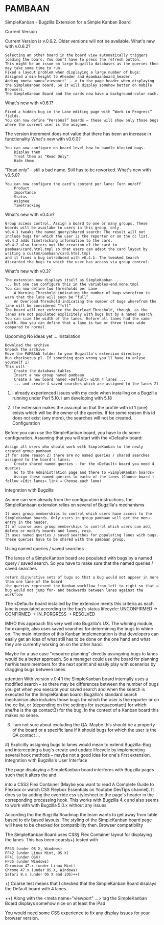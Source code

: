 # PAMBAAN
SimpleKanban - Bugzilla Extension for a Simple Kanban Board

Current Version

Current Version is v.0.6.2. Older versions will not be available.
What's new with v.0.6.2?

    Selecting an other board in the board view automatically triggers loading the board. You don't have to press the refresh button.
    This might be an issue on large bugzilla databases as the queries then may take some time to run.
    Fixed a layout problem when displaying a large number of bugs: Assigned a min-height to #header and #pambaanboard_header.
    Adding <meta name="viewport" ...> to the page header when displaying the SimpleKanban board. So it will display somehow better on mobile Browsers.
    The SimpleKanban Board and the cards now have a background-color each.

What's new with v0.6.1?

    Fixed a hidden bug in the Lane editing page with “Work in Progress” fields.
    You can now define “Personal” boards – these will show only those bugs where the current user is the asignee.

The version increment does not value that there has been an increase in functionality
What's new with v0.6.0?

    You can now configure on board level how to handle blocked bugs.
        Display them
        Treat them as "Read Only"
        Hide them

"Read only" - still a bad name. Still has to be reworked.
What's new with v0.5.0?

    You can now configure the card's content per lane: Turn on/off
        Product
        Importance
        Status
        Asignee
        Timetracking

What's new with v0.4.n?

    Group access control. Assign a board to one or many groups. These boards will be availabe to users in this group, only.
    v0.4.1 tweaks the named query/shared search: The result will not include bugs for which the user is the reporter or on the cc list.
    v0.4.2 adds timetracking information to the card.
    v0.4.2 also factors out the creation of the card to pambaan/card.html.tmpl so that users can adapt the card layout by writing a custom/pambaan/card.html.tmpl
    and it fixes a bug introduced with v0.4.1. The tweaked Search discarded the bugs to which the user has access via group control.

What's new with v0.3?

    The extension now displays itself as SimpleKanban ...
    ... but one can configure this in the variables-end.none.tmpl
    You can now define two thresholds per Lane
        A Warning Threshold indicating the number of bugs wherefrom to warn that the lane will soon be “full”
        An Overload Threshold indicating the number of bugs wherefrom the lane will be considered “full” 
    The board will not enforce the Overload Threshold, though, as the lanes are not populated explicitely with bugs but by a named search.
    You can size the width of the lanes. Before all lanes had the same width. Now you can define that a lane is two or three times wide compared to normal.

Upcoming
No ideas yet ...
Installation

    Download the archive
    Unpack the archive
    Move the PAMBAAN folder to your Bugzilla's extension directory
    Run checksetup.pl. If something goes wrong you'll have to anlyse yourself 1)
    This will
        Create the database tables
        Insert a new group named pambaan
        Create a new board named «Default» with 4 lanes ...
        ... and create 4 saved searches which are assigned to the lanes 2)

1) I already experienced issues with my code when installing on a Bugzilla running under Perl 5.10. I am developing with 5.18

2) The extension makes the assumption that the profile with id 1 (one) exists which will be the owner of the queries. If for some reason this id does not exist (any more), the searches will not be created.
Configuration

Before you can use the SimpleKanban board, you have to do some configuration. Assuming that you will start with the «Default» board:

    Assign all users who should work with SimpleKanban to the newly created group pambaan
    If for some reason 2) there are no named queries / shared searches assigned to the board's lanes:
        Create shared named queries - for the «Default» board you need 4 queries
        Go to the Administration page and there to «SimpleKanban boards»
        Assign these named queries to eacho of the lanes (Choose board → follow «Edit lanes» link → Choose each lane)

Integration with Bugzilla

As one can see already from the configuration instructions, the SimpleKanbaan extension relies on several of Bugzilla's mechanisms

    It uses group memberships to control which users have access to the SimpleKanban boards. Only users in group pambaan will get the menu entry in the header.
    It of course uses group memberships to control which users can add, delete or modify boards and lanes, resp.
    It uses named queries / saved searches for populating lanes with bugs. These queries have to be shared with the pambaan group.

Using named queries / saved searches

The lanes of a SimpleKanban board are populated with bugs by a named query / saved search. So you have to make sure that the named queries / saved searches

    return disjunctive sets of bugs so that a bug would not appear in more than one lane of the board
    the queries represent the Kanban workflow from left to right so that a bug would not jump for- and backwards between lanes against the workflow

The «Default» board installed by the extension meets this criteria as each lane is populated according to the bug's status lifecycle:
UNCONFIRMED → CONFIRMED → IN_PORGRESS → RESOLVED

IMHO this approach fits very well into Bugzilla's UX. The whining module, for example, also uses saved searches for determining the bugs to whine on. The main intention of this Kanban implementation is that developers can easily get an idea of what still has to be done on the one hand and what they are currently working on on the other hand.

Maybe for a use case “resource planning” directly assingning bugs to lanes would be a better approach. So a manager could use the board for planning her/his team members for the next sprint and easily play with scenarios by dragging bugs between lanes.

attention With version v.0.4.1 the SimpleKanban board internally uses a modified search – so there may be differences between the number of bugs you get when you execute your saved search and when the search is executed for the SimpleKanban board:
Bugzilla's standard search mechanism also includes those bugs for which the user is the reporter or on the cc list, or (depending on the settings for usequacontact) for which she/he is the qa contact3) for the bug. In the context of a Kanban board this makes no sense.

3) I am not sure about excluding the QA. Maybe this should be a property of the board or a specific lane if it should bugs for which the user is the QA contact ...

#) Explicitly assigning bugs to lanes would mean to extend Bugzilla::Bug and intercepting a bug's create and update lifecycle by implementing several hook methods – maybe not a good idea for one's first extension.
Integration with Bugzilla's User Interface

The page displaying a SimpleKanban board interferes with Bugzilla pages such that it alters the <body> and <div id="bugzilla-body"> into a CSS3 Flex Container (Maybe you want to read A Complete Guide to Flexbox or watch CSS Fleybox Essentials on Youtube DevTips channel). It does so by adding the override.css stylesheet to the page's header in the correponding processing hook. This works with Bugzilla 4.x and also seems to work with with Bugzilla 5.0.x without any issues.

According tho the Bugzilla Roadmap the team wants to get away from table based to div based layouts. The styling of the SimpleKanban board page will have to be checked for compatibility then.
Browser compatibility

The SimpleKanban Board uses CSS§ Flex Container layout for displaying the lanes. This has been coarsly+) tested with

    FF43 (under OS X, Windows)
    FF42 (under Linux Mint, OS X)
    FF41 (under OSX)
    FF35 (under Windows)
    Chromium 47.x (under Linux Mint)
    Chrome 47.x (under OS X, Windows)
    Safari 9.x (under OS X and iOS)++)

+) Coarse test means that I checked that the SimpleKanban Board displays the Default board with 4 lanes.

++) Along with the <meta name="viewport" ...> tag the SimpleKanban Board displays somehow nice on at least the iPad

You would need some CSS experience to fix any display issues for your browser version.

